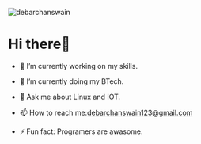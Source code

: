 <p align="left"> <img src="https://komarev.com/ghpvc/?username=djswain09&label=Profile%20views&color=0e75b6&style=flat" alt="debarchanswain" /> </p>
<h1>Hi there👋</h1>

- 🔭 I’m currently working on my skills.

- 🌱 I’m currently doing my BTech.

- 💬 Ask me about Linux and IOT.

- 📫 How to reach me:debarchanswain123@gmail.com

- ⚡ Fun fact: Programers are awasome.


